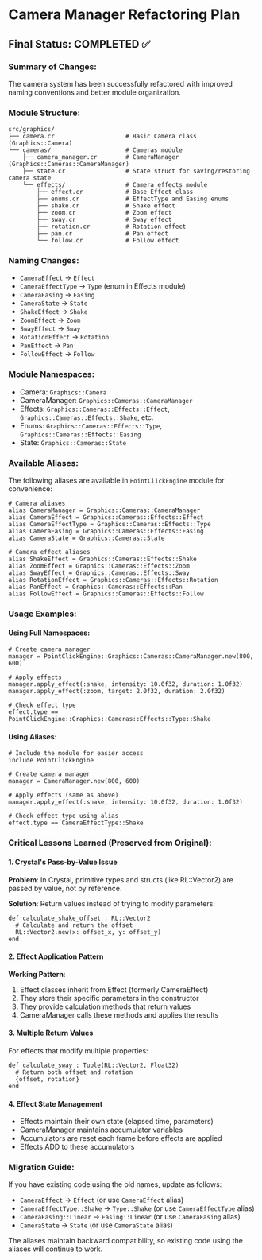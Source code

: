 # Camera Manager Refactoring Plan

## Final Status: COMPLETED ✅

### Summary of Changes:
The camera system has been successfully refactored with improved naming conventions and better module organization.

### Module Structure:
```
src/graphics/
├── camera.cr                    # Basic Camera class (Graphics::Camera)
└── cameras/                     # Cameras module
    ├── camera_manager.cr        # CameraManager (Graphics::Cameras::CameraManager)
    ├── state.cr                 # State struct for saving/restoring camera state
    └── effects/                 # Camera effects module
        ├── effect.cr            # Base Effect class
        ├── enums.cr             # EffectType and Easing enums
        ├── shake.cr             # Shake effect
        ├── zoom.cr              # Zoom effect
        ├── sway.cr              # Sway effect
        ├── rotation.cr          # Rotation effect
        ├── pan.cr               # Pan effect
        └── follow.cr            # Follow effect
```

### Naming Changes:
- `CameraEffect` → `Effect`
- `CameraEffectType` → `Type` (enum in Effects module)
- `CameraEasing` → `Easing`
- `CameraState` → `State`
- `ShakeEffect` → `Shake`
- `ZoomEffect` → `Zoom`
- `SwayEffect` → `Sway`
- `RotationEffect` → `Rotation`
- `PanEffect` → `Pan`
- `FollowEffect` → `Follow`

### Module Namespaces:
- Camera: `Graphics::Camera`
- CameraManager: `Graphics::Cameras::CameraManager`
- Effects: `Graphics::Cameras::Effects::Effect`, `Graphics::Cameras::Effects::Shake`, etc.
- Enums: `Graphics::Cameras::Effects::Type`, `Graphics::Cameras::Effects::Easing`
- State: `Graphics::Cameras::State`

### Available Aliases:
The following aliases are available in `PointClickEngine` module for convenience:
```crystal
# Camera aliases
alias CameraManager = Graphics::Cameras::CameraManager
alias CameraEffect = Graphics::Cameras::Effects::Effect
alias CameraEffectType = Graphics::Cameras::Effects::Type
alias CameraEasing = Graphics::Cameras::Effects::Easing
alias CameraState = Graphics::Cameras::State

# Camera effect aliases
alias ShakeEffect = Graphics::Cameras::Effects::Shake
alias ZoomEffect = Graphics::Cameras::Effects::Zoom
alias SwayEffect = Graphics::Cameras::Effects::Sway
alias RotationEffect = Graphics::Cameras::Effects::Rotation
alias PanEffect = Graphics::Cameras::Effects::Pan
alias FollowEffect = Graphics::Cameras::Effects::Follow
```

### Usage Examples:

#### Using Full Namespaces:
```crystal
# Create camera manager
manager = PointClickEngine::Graphics::Cameras::CameraManager.new(800, 600)

# Apply effects
manager.apply_effect(:shake, intensity: 10.0f32, duration: 1.0f32)
manager.apply_effect(:zoom, target: 2.0f32, duration: 2.0f32)

# Check effect type
effect.type == PointClickEngine::Graphics::Cameras::Effects::Type::Shake
```

#### Using Aliases:
```crystal
# Include the module for easier access
include PointClickEngine

# Create camera manager
manager = CameraManager.new(800, 600)

# Apply effects (same as above)
manager.apply_effect(:shake, intensity: 10.0f32, duration: 1.0f32)

# Check effect type using alias
effect.type == CameraEffectType::Shake
```

### Critical Lessons Learned (Preserved from Original):

#### 1. Crystal's Pass-by-Value Issue
**Problem**: In Crystal, primitive types and structs (like RL::Vector2) are passed by value, not by reference.

**Solution**: Return values instead of trying to modify parameters:
```crystal
def calculate_shake_offset : RL::Vector2
  # Calculate and return the offset
  RL::Vector2.new(x: offset_x, y: offset_y)
end
```

#### 2. Effect Application Pattern
**Working Pattern**:
1. Effect classes inherit from Effect (formerly CameraEffect)
2. They store their specific parameters in the constructor
3. They provide calculation methods that return values
4. CameraManager calls these methods and applies the results

#### 3. Multiple Return Values
For effects that modify multiple properties:
```crystal
def calculate_sway : Tuple(RL::Vector2, Float32)
  # Return both offset and rotation
  {offset, rotation}
end
```

#### 4. Effect State Management
- Effects maintain their own state (elapsed time, parameters)
- CameraManager maintains accumulator variables
- Accumulators are reset each frame before effects are applied
- Effects ADD to these accumulators

### Migration Guide:

If you have existing code using the old names, update as follows:
- `CameraEffect` → `Effect` (or use `CameraEffect` alias)
- `CameraEffectType::Shake` → `Type::Shake` (or use `CameraEffectType` alias)
- `CameraEasing::Linear` → `Easing::Linear` (or use `CameraEasing` alias)
- `CameraState` → `State` (or use `CameraState` alias)

The aliases maintain backward compatibility, so existing code using the aliases will continue to work.